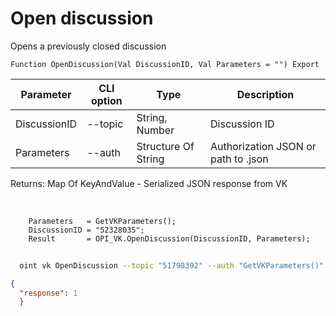 ﻿---
sidebar_position: 3
---

# Open discussion
 Opens a previously closed discussion



`Function OpenDiscussion(Val DiscussionID, Val Parameters = "") Export`

  | Parameter | CLI option | Type | Description |
  |-|-|-|-|
  | DiscussionID | --topic | String, Number | Discussion ID |
  | Parameters | --auth | Structure Of String | Authorization JSON or path to .json |

  
  Returns:  Map Of KeyAndValue - Serialized JSON response from VK

<br/>




```bsl title="Code example"
    Parameters   = GetVKParameters();
    DiscussionID = "52328035";
    Result       = OPI_VK.OpenDiscussion(DiscussionID, Parameters);
```



```sh title="CLI command example"
    
  oint vk OpenDiscussion --topic "51798392" --auth "GetVKParameters()"

```

```json title="Result"
{
  "response": 1
  }
```
